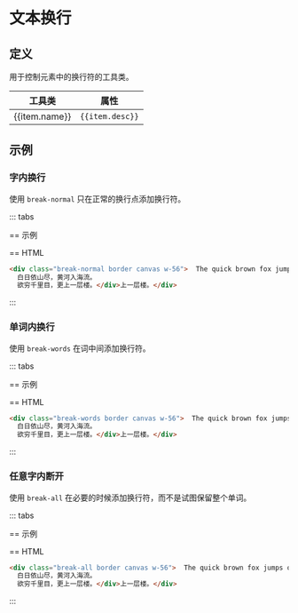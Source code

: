 # 文本换行

## 定义

用于控制元素中的换行符的工具类。

<Example padding="p-0">
  <table class="table">
    <thead>
      <tr>
        <th>工具类</th>
        <th>属性</th>
      </tr>
    </thead>
    <tbody>
      <tr v-for="item in wordBreakList" :key="item.name">
        <td class="font-mono">{{item.name}}</td>
        <td><code>{{item.desc}}</code></td>
      </tr>
    </tbody>
   </table>
</Example>

## 示例

### 字内换行

使用 `break-normal` 只在正常的换行点添加换行符。

::: tabs

== 示例

<Example background="light-circle">
  <div class="break-normal border canvas w-56" v-html="exampleText"></div>
</Example>

== HTML

```html
<div class="break-normal border canvas w-56">  The quick brown fox jumps over the lazy dog.
  白日依山尽，黄河入海流。
  欲穷千里目，更上一层楼。</div>上一层楼。</div>
```

:::

### 单词内换行

使用 `break-words` 在词中间添加换行符。

::: tabs

== 示例

<Example background="light-circle">
  <div class="break-words border canvas w-56" v-html="exampleText"></div>
</Example>

== HTML

```html
<div class="break-words border canvas w-56">  The quick brown fox jumps over the lazy dog.
  白日依山尽，黄河入海流。
  欲穷千里目，更上一层楼。</div>上一层楼。</div>
```

:::

### 任意字内断开

使用 `break-all` 在必要的时候添加换行符，而不是试图保留整个单词。

::: tabs

== 示例

<Example background="light-circle">
  <div class="break-all border canvas w-56" v-html="exampleText"></div>
</Example>

== HTML

```html
<div class="break-all border canvas w-56">  The quick brown fox jumps over the lazy dog.
  白日依山尽，黄河入海流。
  欲穷千里目，更上一层楼。</div>上一层楼。</div>
```

:::

<script setup>
const wordBreakList = [
    {name: 'break-normal', desc: 'overflow-wrap: normal;word-break: normal;'},
    {name: 'break-words', desc: 'overflow-wrap: break-word;'},
    {name: 'break-all', desc: 'word-break: break-all;'},
];
const exampleText = `  The quick brown fox jumps over the lazy dog.
  白日依山尽，黄河入海流。
  欲穷千里目，更上一层楼。`;
</script>
